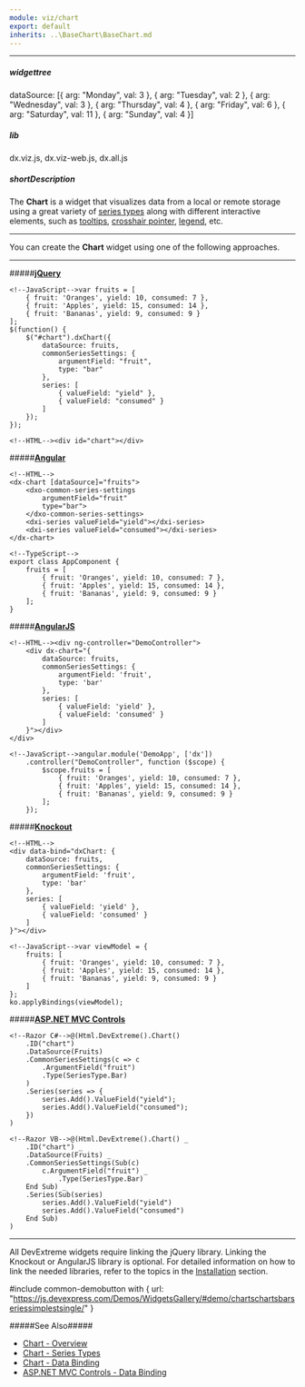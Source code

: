 ```yaml
---
module: viz/chart
export: default
inherits: ..\BaseChart\BaseChart.md
---
```

---
##### widgettree
dataSource: [{
    arg: "Monday",
    val: 3
}, {
    arg: "Tuesday",
    val: 2
}, {
    arg: "Wednesday",
    val: 3
}, {
    arg: "Thursday",
    val: 4
}, {
    arg: "Friday",
    val: 6
}, {
    arg: "Saturday",
    val: 11
}, {
    arg: "Sunday",
    val: 4
}]

##### lib
dx.viz.js, dx.viz-web.js, dx.all.js

##### shortDescription
The **Chart** is a widget that visualizes data from a local or remote storage using a great variety of [series types](/concepts/05%20Widgets/Chart/11%20Series%20Types '/Documentation/Guide/Widgets/Chart/Series_Types/') along with different interactive elements, such as [tooltips](/concepts/05%20Widgets/Chart/30%20Tooltips/00%20Overview.md '/Documentation/Guide/Widgets/Chart/Tooltips/Overview/'), [crosshair pointer](/concepts/05%20Widgets/Chart/80%20Crosshair.md '/Documentation/Guide/Widgets/Chart/Crosshair/'), [legend](/concepts/05%20Widgets/Chart/35%20Legend/00%20Overview.md '/Documentation/Guide/Widgets/Chart/Legend/Overview/'), etc.

---
You can create the **Chart** widget using one of the following approaches.

---
#####[**jQuery**](/concepts/00%20Getting%20Started/10%20Widget%20Basics%20-%20jQuery/01%20Create%20and%20Configure%20a%20Widget.md '/Documentation/Guide/Getting_Started/Widget_Basics_-_jQuery/Create_and_Configure_a_Widget/')  

    <!--JavaScript-->var fruits = [
        { fruit: 'Oranges', yield: 10, consumed: 7 },
        { fruit: 'Apples', yield: 15, consumed: 14 },
        { fruit: 'Bananas', yield: 9, consumed: 9 }
    ];
    $(function() {
        $("#chart").dxChart({
            dataSource: fruits,
            commonSeriesSettings: {
                argumentField: "fruit",
                type: "bar"
            },
            series: [
                { valueField: "yield" },
                { valueField: "consumed" }
            ]
        });
    });

    <!--HTML--><div id="chart"></div>

#####[**Angular**](/concepts/00%20Getting%20Started/15%20Widget%20Basics%20-%20Angular/01%20Create%20and%20Configure%20a%20Widget.md '/Documentation/Guide/Getting_Started/Widget_Basics_-_Angular/Create_and_Configure_a_Widget/')  

    <!--HTML-->
    <dx-chart [dataSource]="fruits">
        <dxo-common-series-settings
            argumentField="fruit"
            type="bar">
        </dxo-common-series-settings>
        <dxi-series valueField="yield"></dxi-series>
        <dxi-series valueField="consumed"></dxi-series>
    </dx-chart>

    <!--TypeScript-->
    export class AppComponent {
        fruits = [
            { fruit: 'Oranges', yield: 10, consumed: 7 },
            { fruit: 'Apples', yield: 15, consumed: 14 },
            { fruit: 'Bananas', yield: 9, consumed: 9 }  
        ];
    }

#####[**AngularJS**](/concepts/00%20Getting%20Started/20%20Widget%20Basics%20-%20AngularJS/01%20Create%20and%20Configure%20a%20Widget.md '/Documentation/Guide/Getting_Started/Widget_Basics_-_AngularJS/Create_and_Configure_a_Widget/')  

    <!--HTML--><div ng-controller="DemoController">
        <div dx-chart="{
            dataSource: fruits,
            commonSeriesSettings: {
                argumentField: 'fruit',
                type: 'bar'
            },
            series: [
                { valueField: 'yield' },
                { valueField: 'consumed' }
            ]
        }"></div>
    </div>

    <!--JavaScript-->angular.module('DemoApp', ['dx'])
        .controller("DemoController", function ($scope) {
            $scope.fruits = [
                { fruit: 'Oranges', yield: 10, consumed: 7 },
                { fruit: 'Apples', yield: 15, consumed: 14 },
                { fruit: 'Bananas', yield: 9, consumed: 9 } 
            ];
        });

#####[**Knockout**](/concepts/00%20Getting%20Started/25%20Widget%20Basics%20-%20Knockout/01%20Create%20and%20Configure%20a%20Widget.md '/Documentation/Guide/Getting_Started/Widget_Basics_-_Knockout/Create_and_Configure_a_Widget/')  

    <!--HTML-->
    <div data-bind="dxChart: {
        dataSource: fruits,
        commonSeriesSettings: {
            argumentField: 'fruit',
            type: 'bar'
        },
        series: [
            { valueField: 'yield' },
            { valueField: 'consumed' }
        ]
    }"></div>

    <!--JavaScript-->var viewModel = {
        fruits: [
            { fruit: 'Oranges', yield: 10, consumed: 7 },
            { fruit: 'Apples', yield: 15, consumed: 14 },
            { fruit: 'Bananas', yield: 9, consumed: 9 }
        ]
    };
    ko.applyBindings(viewModel);

#####[**ASP.NET MVC Controls**](/concepts/35%20ASP.NET%20MVC%20Controls/20%20Fundamentals/05%20Creating%20a%20Widget.md '/Documentation/Guide/ASP.NET_MVC_Controls/Fundamentals/#Creating_a_Widget')

    <!--Razor C#-->@(Html.DevExtreme().Chart()
        .ID("chart")
        .DataSource(Fruits)
        .CommonSeriesSettings(c => c
            .ArgumentField("fruit")
            .Type(SeriesType.Bar)
        )
        .Series(series => {
            series.Add().ValueField("yield");
            series.Add().ValueField("consumed");
        })
    )

    <!--Razor VB-->@(Html.DevExtreme().Chart() _
        .ID("chart") _
        .DataSource(Fruits) _
        .CommonSeriesSettings(Sub(c)
            c.ArgumentField("fruit") _
                .Type(SeriesType.Bar)
        End Sub) _
        .Series(Sub(series)
            series.Add().ValueField("yield")
            series.Add().ValueField("consumed")
        End Sub)
    )

---

All DevExtreme widgets require linking the jQuery library. Linking the Knockout or AngularJS library is optional. For detailed information on how to link the needed libraries, refer to the topics in the [Installation](/concepts/00%20Getting%20Started/01%20Installation/01%20Local%20Scripts.md '/Documentation/Guide/Getting_Started/Installation/Local_Scripts/') section.

#include common-demobutton with {
    url: "https://js.devexpress.com/Demos/WidgetsGallery/#demo/chartschartsbarseriessimplestsingle/"
}

#####See Also#####
- [Chart - Overview](/concepts/05%20Widgets/Chart/00%20Overview.md '/Documentation/Guide/Widgets/Chart/Overview/')
- [Chart - Series Types](/concepts/05%20Widgets/Chart/11%20Series%20Types '/Documentation/Guide/Widgets/Chart/Series_Types/')
- [Chart - Data Binding](/concepts/05%20Widgets/Chart/03%20Data%20Binding/05%20Simple%20Array/05%20Array%20Only.md '/Documentation/Guide/Widgets/Chart/Data_Binding/Simple_Array/Array_Only/')
- [ASP.NET MVC Controls - Data Binding](/concepts/35%20ASP.NET%20MVC%20Controls/30%20Data%20Binding '/Documentation/Guide/ASP.NET_MVC_Controls/Data_Binding/')